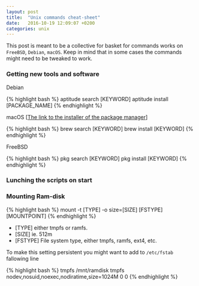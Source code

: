 ```yaml
---
layout: post
title:  "Unix commands cheat-sheet"
date:   2016-10-19 12:09:07 +0200
categories: unix
---
```


This post is meant to be a collective for basket for commands works on `FreeBSD`, `Debian`, `macOS`. Keep in mind that in some cases the commands might need to be tweaked to work.

### Getting new tools and software

Debian

{% highlight bash %}
aptitude search [KEYWORD]
aptitude install [PACKAGE_NAME]
{% endhighlight %}

macOS \[[The link to the installer of the package manager](http://brew.sh/index_pl.html)\]

{% highlight bash %}
brew search [KEYWORD]
brew install [KEYWORD]
{% endhighlight %}

FreeBSD

{% highlight bash %}
pkg search [KEYWORD]
pkg install [KEYWORD]
{% endhighlight %}

### Lunching the scripts on start

### Mounting Ram-disk 

{% highlight bash %}
mount -t [TYPE] -o size=[SIZE] [FSTYPE] [MOUNTPOINT]
{% endhighlight %}

* [TYPE] either tmpfs or ramfs.
* [SIZE] ie. 512m
* [FSTYPE] File system type, either tmpfs, ramfs, ext4, etc.

To make this setting persistent you might want to add to `/etc/fstab` fallowing line

{% highlight bash %}
tmpfs       /mnt/ramdisk tmpfs   nodev,nosuid,noexec,nodiratime,size=1024M   0 0
{% endhighlight %}
